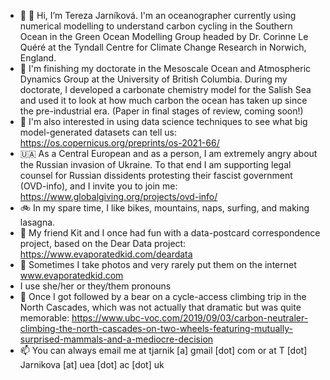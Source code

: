 - 👋 🦭 Hi, I’m Tereza Jarníková. I'm an oceanographer currently using numerical modelling to understand carbon cycling in the Southern Ocean in the Green Ocean Modelling Group headed by Dr. Corinne Le Quéré at the Tyndall Centre for Climate Change Research in Norwich, England.
- 📍 I'm finishing my doctorate in the Mesoscale Ocean and Atmospheric Dynamics Group at the University of British Columbia. During my doctorate, I developed a carbonate chemistry model for the Salish Sea and used it to look at how much carbon the ocean has taken up since the pre-industrial era. (Paper in final stages of review, coming soon!)  
- 📍 I'm also interested in using data science techniques to see what big model-generated datasets can tell us: https://os.copernicus.org/preprints/os-2021-66/
- 🇺🇦 As a Central European and as a person, I am extremely angry about the Russian invasion of Ukraine. To that end I am supporting legal counsel for Russian dissidents protesting their fascist government (OVD-info), and I invite you to join me: https://www.globalgiving.org/projects/ovd-info/
- 🚲 In my spare time, I like bikes, mountains, naps, surfing, and making lasagna. 
- 👀 My friend Kit and I once had fun with a data-postcard correspondence project, based on the Dear Data project: https://www.evaporatedkid.com/deardata
- 🌱 Sometimes I take photos and very rarely put them on the internet www.evaporatedkid.com 
- I use she/her or they/them pronouns
- 🧸 Once I got followed by a bear on a cycle-access climbing trip in the North Cascades, which was not actually that dramatic but was quite memorable: https://www.ubc-voc.com/2019/09/03/carbon-neutraler-climbing-the-north-cascades-on-two-wheels-featuring-mutually-surprised-mammals-and-a-mediocre-decision
- 📫 You can always email me at tjarnik [a] gmail [dot] com or at T [dot] Jarnikova [at] uea [dot] ac [dot] uk


<!---
tjarnikova/tjarnikova is a ✨ special ✨ repository because its `README.md` (this file) appears on your GitHub profile.
You can click the Preview link to take a look at your changes.
--->
